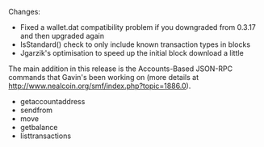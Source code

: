 Changes:
* Fixed a wallet.dat compatibility problem if you downgraded from 0.3.17 and then upgraded again
* IsStandard() check to only include known transaction types in blocks
* Jgarzik's optimisation to speed up the initial block download a little

The main addition in this release is the Accounts-Based JSON-RPC commands that Gavin's been working on (more details at http://www.nealcoin.org/smf/index.php?topic=1886.0).  
* getaccountaddress
* sendfrom
* move
* getbalance
* listtransactions
